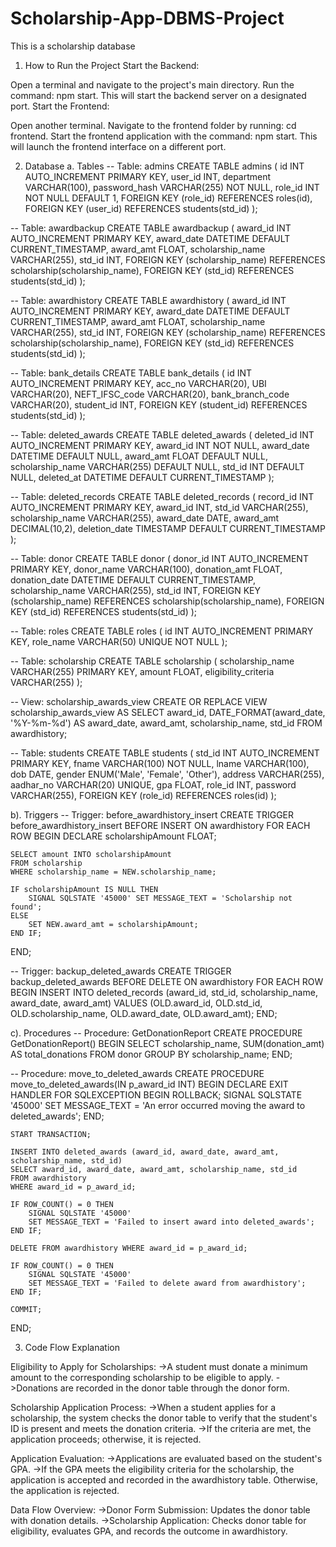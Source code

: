 # Scholarship-App-DBMS-Project
This is a scholarship database 

1) How to Run the Project
Start the Backend:

Open a terminal and navigate to the project's main directory.
Run the command: npm start.
This will start the backend server on a designated port.
Start the Frontend:

Open another terminal.
Navigate to the frontend folder by running: cd frontend.
Start the frontend application with the command: npm start.
This will launch the frontend interface on a different port.

2) Database
   a. Tables
        -- Table: admins
CREATE TABLE admins (
    id INT AUTO_INCREMENT PRIMARY KEY,
    user_id INT,
    department VARCHAR(100),
    password_hash VARCHAR(255) NOT NULL,
    role_id INT NOT NULL DEFAULT 1,
    FOREIGN KEY (role_id) REFERENCES roles(id),
    FOREIGN KEY (user_id) REFERENCES students(std_id)
);

-- Table: awardbackup
CREATE TABLE awardbackup (
    award_id INT AUTO_INCREMENT PRIMARY KEY,
    award_date DATETIME DEFAULT CURRENT_TIMESTAMP,
    award_amt FLOAT,
    scholarship_name VARCHAR(255),
    std_id INT,
    FOREIGN KEY (scholarship_name) REFERENCES scholarship(scholarship_name),
    FOREIGN KEY (std_id) REFERENCES students(std_id)
);

-- Table: awardhistory
CREATE TABLE awardhistory (
    award_id INT AUTO_INCREMENT PRIMARY KEY,
    award_date DATETIME DEFAULT CURRENT_TIMESTAMP,
    award_amt FLOAT,
    scholarship_name VARCHAR(255),
    std_id INT,
    FOREIGN KEY (scholarship_name) REFERENCES scholarship(scholarship_name),
    FOREIGN KEY (std_id) REFERENCES students(std_id)
);

-- Table: bank_details
CREATE TABLE bank_details (
    id INT AUTO_INCREMENT PRIMARY KEY,
    acc_no VARCHAR(20),
    UBI VARCHAR(20),
    NEFT_IFSC_code VARCHAR(20),
    bank_branch_code VARCHAR(20),
    student_id INT,
    FOREIGN KEY (student_id) REFERENCES students(std_id)
);

-- Table: deleted_awards
CREATE TABLE deleted_awards (
    deleted_id INT AUTO_INCREMENT PRIMARY KEY,
    award_id INT NOT NULL,
    award_date DATETIME DEFAULT NULL,
    award_amt FLOAT DEFAULT NULL,
    scholarship_name VARCHAR(255) DEFAULT NULL,
    std_id INT DEFAULT NULL,
    deleted_at DATETIME DEFAULT CURRENT_TIMESTAMP
);

-- Table: deleted_records
CREATE TABLE deleted_records (
    record_id INT AUTO_INCREMENT PRIMARY KEY,
    award_id INT,
    std_id VARCHAR(255),
    scholarship_name VARCHAR(255),
    award_date DATE,
    award_amt DECIMAL(10,2),
    deletion_date TIMESTAMP DEFAULT CURRENT_TIMESTAMP
);

-- Table: donor
CREATE TABLE donor (
    donor_id INT AUTO_INCREMENT PRIMARY KEY,
    donor_name VARCHAR(100),
    donation_amt FLOAT,
    donation_date DATETIME DEFAULT CURRENT_TIMESTAMP,
    scholarship_name VARCHAR(255),
    std_id INT,
    FOREIGN KEY (scholarship_name) REFERENCES scholarship(scholarship_name),
    FOREIGN KEY (std_id) REFERENCES students(std_id)
);

-- Table: roles
CREATE TABLE roles (
    id INT AUTO_INCREMENT PRIMARY KEY,
    role_name VARCHAR(50) UNIQUE NOT NULL
);

-- Table: scholarship
CREATE TABLE scholarship (
    scholarship_name VARCHAR(255) PRIMARY KEY,
    amount FLOAT,
    eligibility_criteria VARCHAR(255)
);

-- View: scholarship_awards_view
CREATE OR REPLACE VIEW scholarship_awards_view AS
SELECT
    award_id,
    DATE_FORMAT(award_date, '%Y-%m-%d') AS award_date,
    award_amt,
    scholarship_name,
    std_id
FROM awardhistory;

-- Table: students
CREATE TABLE students (
    std_id INT AUTO_INCREMENT PRIMARY KEY,
    fname VARCHAR(100) NOT NULL,
    lname VARCHAR(100),
    dob DATE,
    gender ENUM('Male', 'Female', 'Other'),
    address VARCHAR(255),
    aadhar_no VARCHAR(20) UNIQUE,
    gpa FLOAT,
    role_id INT,
    password VARCHAR(255),
    FOREIGN KEY (role_id) REFERENCES roles(id)
);

b). Triggers
   -- Trigger: before_awardhistory_insert
CREATE TRIGGER before_awardhistory_insert
BEFORE INSERT ON awardhistory
FOR EACH ROW
BEGIN
    DECLARE scholarshipAmount FLOAT;

    SELECT amount INTO scholarshipAmount
    FROM scholarship
    WHERE scholarship_name = NEW.scholarship_name;

    IF scholarshipAmount IS NULL THEN
        SIGNAL SQLSTATE '45000' SET MESSAGE_TEXT = 'Scholarship not found';
    ELSE
        SET NEW.award_amt = scholarshipAmount;
    END IF;
END;

-- Trigger: backup_deleted_awards
CREATE TRIGGER backup_deleted_awards
BEFORE DELETE ON awardhistory
FOR EACH ROW
BEGIN
    INSERT INTO deleted_records (award_id, std_id, scholarship_name, award_date, award_amt)
    VALUES (OLD.award_id, OLD.std_id, OLD.scholarship_name, OLD.award_date, OLD.award_amt);
END;

c). Procedures
   -- Procedure: GetDonationReport
CREATE PROCEDURE GetDonationReport()
BEGIN
    SELECT scholarship_name, SUM(donation_amt) AS total_donations
    FROM donor
    GROUP BY scholarship_name;
END;

-- Procedure: move_to_deleted_awards
CREATE PROCEDURE move_to_deleted_awards(IN p_award_id INT)
BEGIN
    DECLARE EXIT HANDLER FOR SQLEXCEPTION
    BEGIN
        ROLLBACK;
        SIGNAL SQLSTATE '45000'
        SET MESSAGE_TEXT = 'An error occurred moving the award to deleted_awards';
    END;

    START TRANSACTION;

    INSERT INTO deleted_awards (award_id, award_date, award_amt, scholarship_name, std_id)
    SELECT award_id, award_date, award_amt, scholarship_name, std_id
    FROM awardhistory
    WHERE award_id = p_award_id;

    IF ROW_COUNT() = 0 THEN
        SIGNAL SQLSTATE '45000'
        SET MESSAGE_TEXT = 'Failed to insert award into deleted_awards';
    END IF;

    DELETE FROM awardhistory WHERE award_id = p_award_id;

    IF ROW_COUNT() = 0 THEN
        SIGNAL SQLSTATE '45000'
        SET MESSAGE_TEXT = 'Failed to delete award from awardhistory';
    END IF;

    COMMIT;
END;

3) Code Flow Explanation

Eligibility to Apply for Scholarships:
  ->A student must donate a minimum amount to the corresponding scholarship to be eligible to apply.
  ->Donations are recorded in the donor table through the donor form.

Scholarship Application Process:
  ->When a student applies for a scholarship, the system checks the donor table to verify that the student's ID is present and meets the donation criteria.
  ->If the criteria are met, the application proceeds; otherwise, it is rejected.

Application Evaluation:
  ->Applications are evaluated based on the student's GPA.
  ->If the GPA meets the eligibility criteria for the scholarship, the application is accepted and recorded in the awardhistory table.
    Otherwise, the application is rejected.

Data Flow Overview:
  ->Donor Form Submission: Updates the donor table with donation details.
  ->Scholarship Application: Checks donor table for eligibility, evaluates GPA, and records the outcome in awardhistory.
